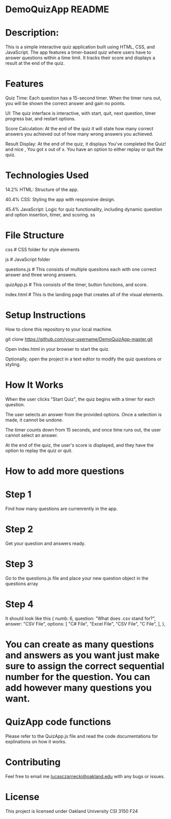 # DemoQuizApp README

# Description: 

This is a simple interactive quiz application built using HTML, CSS, and JavaScript. The app features a timer-based quiz where users have to answer questions within a time limit. It tracks their score and displays a result at the end of the quiz. 

# Features

Quiz Time: Each question has a 15-second timer. When the timer runs out, you will be shown the correct answer and gain no points.

UI: The quiz interface is interactive, with start, quit, next question, timer progress bar, and restart options.

Score Calculation: At the end of the quiz it will state how many correct answers you achieved out of how many wrong answers you achieved.

Result Display: At the end of the quiz, it displays You've completed the Quiz! and nice , You got x out of x. You have an option to either replay or quit the quiz.

# Technologies Used

14.2% HTML: Structure of the app.

40.4% CSS: Styling the app with responsive design.

45.4% JavaScript: Logic for quiz functionality, including dynamic question and option insertion, timer, and scoring.
ss
# File Structure

css  # CSS folder for style elements


js    # JavaScript folder

questions.js  # This consists of multiple quesitons each with one correct answer and three wrong answers.

quizApp.js  # This consists of the timer, button functions, and score.

index.html         # This is the landing page that creates all of the visual elements.

# Setup Instructions

How to clone this repository to your local machine.

git clone https://github.com/your-username/DemoQuizApp-master.git

Open index.html in your browser to start the quiz.

Optionally, open the project in a text editor to modify the quiz questions or styling.

# How It Works

When the user clicks "Start Quiz", the quiz begins with a timer for each question.

The user selects an answer from the provided options. Once a selection is made, it cannot be undone.

The timer counts down from 15 seconds, and once time runs out, the user cannot select an answer.

At the end of the quiz, the user's score is displayed, and they have the option to replay the quiz or quit.


# How to add more questions

# Step 1
Find how many questions are currenrently in the app.
# Step 2 
Get your question and answers ready.
# Step 3
Go to the questions.js file and place your new question object in the questions array
# Step 4
It should look like this 
{
    numb: 6,
    question: "What does .csv stand for?",
    answer: "CSV File",
    options: [
      "C# File",
      "Excel File",
      "CSV File",
      "C File",
    ],
  },

# You can create as many questions and answers as you want just make sure to assign the correct sequential number for the question. You can add however many questions you want.


# QuizApp code functions
Please refer to the QuizApp.js file and read the code documentations for explinations on how it works.

# Contributing

Feel free to email me lucasczarnecki@oakland.edu with any bugs or issues.

# License

This project is licensed under Oakland University CSI 3150 F24
